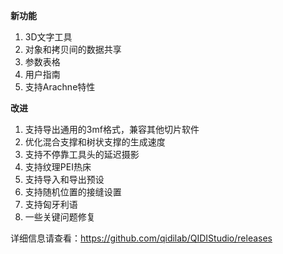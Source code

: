 **新功能**
1. 3D文字工具
2. 对象和拷贝间的数据共享
3. 参数表格
4. 用户指南
5. 支持Arachne特性

**改进**
1. 支持导出通用的3mf格式，兼容其他切片软件
2. 优化混合支撑和树状支撑的生成速度
3. 支持不停靠工具头的延迟摄影
4. 支持纹理PEI热床
5. 支持导入和导出预设
6. 支持随机位置的接缝设置
7. 支持匈牙利语
8. 一些关键问题修复

详细信息请查看：https://github.com/qidilab/QIDIStudio/releases
